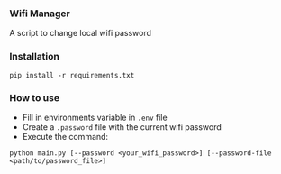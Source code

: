 ### Wifi Manager

A script to change local wifi password

### Installation

```
pip install -r requirements.txt
```

### How to use

- Fill in environments variable in `.env` file
- Create a `.password` file with the current wifi password
- Execute the command:
```
python main.py [--password <your_wifi_password>] [--password-file <path/to/password_file>]
```

